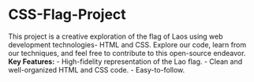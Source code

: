 # CSS-Flag-Project
This project is a creative exploration of the flag of Laos using web development technologies- HTML and CSS. Explore our code, learn from our techniques, and feel free to contribute to this open-source endeavor.  **Key Features:** - High-fidelity representation of the Lao flag. - Clean and well-organized HTML and CSS code. - Easy-to-follow.
